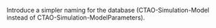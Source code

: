Introduce a simpler naming for the database (CTAO-Simulation-Model instead of CTAO-Simulation-ModelParameters).
